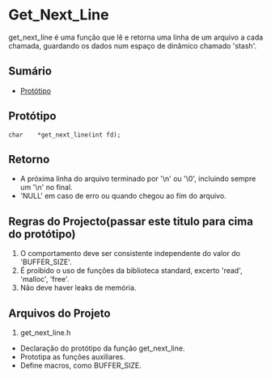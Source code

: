 # Get_Next_Line

get_next_line é uma função que lê e retorna uma linha de um arquivo a cada chamada, guardando os dados num espaço de dinâmico chamado 'stash'.


## Sumário

- [Protótipo](#Protótipo)



## Protótipo

```
char	*get_next_line(int fd);
```


## Retorno

- A próxima linha do arquivo terminado por '\n' ou '\0', incluindo sempre um '\n' no final.
- 'NULL' em caso de erro ou quando chegou ao fim do arquivo.


## Regras do Projecto(passar este titulo para cima do protótipo)

1. O comportamento deve ser consistente independente do valor do 'BUFFER_SIZE'.
2. É proibido o uso de funções da biblioteca standard, excerto 'read', 'malloc', 'free'.
4. Não deve haver leaks de memória.


## Arquivos do Projeto

1. get_next_line.h
 - Declaração do protótipo da função get_next_line.
 - Prototipa as funções auxiliares.
 - Define macros, como BUFFER_SIZE.
